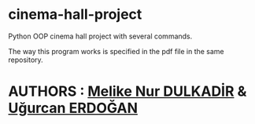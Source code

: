 # cinema-hall-project
Python OOP cinema hall project with several commands.

The way this program works is specified in the pdf file in the same repository.

# AUTHORS : [Melike Nur DULKADİR](https://github.com/b21992919) & [Uğurcan ERDOĞAN](https://github.com/ugurcanerdogan)
